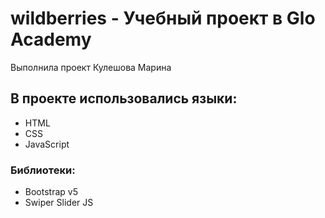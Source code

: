 # wildberries - Учебный проект в Glo Academy
Выполнила проект Кулешова Марина
## В проекте использовались языки:
- HTML
- CSS
- JavaScript
### Библиотеки:
- Bootstrap v5
- Swiper Slider JS
